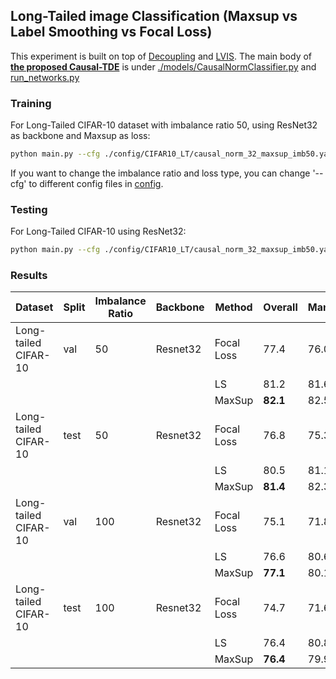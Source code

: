 ## Long-Tailed image Classification (Maxsup vs Label Smoothing vs Focal Loss)

This experiment is built on top of [Decoupling](https://github.com/facebookresearch/classifier-balancing) and [LVIS](https://github.com/KaihuaTang/Long-Tailed-Recognition.pytorch/). The main body of **[the proposed Causal-TDE](https://kaihuatang.github.io/Files/long-tail.pdf)** is under [./models/CausalNormClassifier.py](models/CausalNormClassifier.py) and [run_networks.py](run_networks.py) 


### Training

For Long-Tailed CIFAR-10 dataset with imbalance ratio 50, using ResNet32 as backbone and Maxsup as loss:

```bash
python main.py --cfg ./config/CIFAR10_LT/causal_norm_32_maxsup_imb50.yaml
```


If you want to change the imbalance ratio and loss type, you can change '--cfg' to different config files in [config](config/CIFAR10_LT/).

### Testing

For Long-Tailed CIFAR-10 using ResNet32:
```bash
python main.py --cfg ./config/CIFAR10_LT/causal_norm_32_maxsup_imb50.yaml --test --model_dir ./logs/CIFAR10_LT/models/resnet32_e200_warmup_causal_norm_ratio50_maxsup/latest_model_checkpoint.pth
```


### Results


| **Dataset**           | **Split** | **Imbalance Ratio** | **Backbone** | **Method**      | **Overall** | **Many** | **Medium** | **Low** |
|-----------------------|-----------|----------------------|--------------|------------------|------------|--------|----------|--------|
| Long-tailed CIFAR-10  | val       | 50                   | Resnet32     | Focal Loss       | 77.4       |  76.0      |  89.7        |   0.0     |
|                       |           |                      |              | LS              | 81.2       |  81.6      |   77.0       |   0.0     |
|                       |           |                      |              | MaxSup          | **82.1**   |  82.5      |     78.1     |   0.0     |
| Long-tailed CIFAR-10  | test      | 50                   | Resnet32     | Focal Loss       | 76.8       |  75.3      |  90.4        |   0.0     |
|                       |           |                      |              | LS              | 80.5       |  81.1      |   75.4       |   0.0     |
|                       |           |                      |              | MaxSup          | **81.4**   |  82.3      |  73.4        |   0.0     |
| Long-tailed CIFAR-10  | val       | 100                  | Resnet32     | Focal Loss       | 75.1       |  71.8      |  88.3        |   0.0     |
|                       |           |                      |              | LS              | 76.6       |   80.6     |   60.7       |  0.0      |
|                       |           |                      |              | MaxSup          | **77.1**   |   80.1     |  65.1        |   0.0     |
| Long-tailed CIFAR-10  | test      | 100                  | Resnet32     | Focal Loss       | 74.7       |  71.6      |     87.2     |     0.0   |
|                       |           |                      |              | LS              | 76.4       |   80.8     |    59.0      |   0.0     |
|                       |           |                      |              | MaxSup          | **76.4**   |  79.9      |    62.4      |    0.0    |

